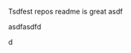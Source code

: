 Tsdfest repos readme is great asdf







asdfasdfd




d































































































































































